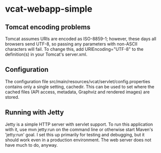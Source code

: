 vcat-webapp-simple
==================

Tomcat encoding problems
------------------------

Tomcat assumes URIs are encoded as ISO-8859-1; however, these days all
browsers send UTF-8, so passing any parameters with non-ASCII characters will
fail. To change this, add
	URIEncoding="UTF-8"
to the <Connector> definition(s) in your Tomcat's server.xml.

Configuration
-------------

The configuration file src/main/resources/vcat/servlet/config.properties
contains only a single setting, cachedir. This can be used to set where the
cached files (API access, metadata, Graphviz and rendered images) are stored.

Running with Jetty
------------------

Jetty is a simple HTTP server with servlet support. To run this application
with it, use
	mvn jetty:run
on the command line or otherwise start Maven's 'jetty:run' goal. I set this up
primarily for testing and debugging, but it should work even in a production
environment. The web server does not have much to do, anyway.
